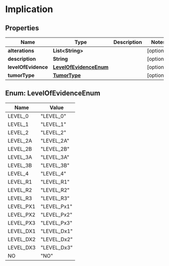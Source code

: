 
# Implication

## Properties
Name | Type | Description | Notes
------------ | ------------- | ------------- | -------------
**alterations** | **List&lt;String&gt;** |  |  [optional]
**description** | **String** |  |  [optional]
**levelOfEvidence** | [**LevelOfEvidenceEnum**](#LevelOfEvidenceEnum) |  |  [optional]
**tumorType** | [**TumorType**](TumorType.md) |  |  [optional]


<a name="LevelOfEvidenceEnum"></a>
## Enum: LevelOfEvidenceEnum
Name | Value
---- | -----
LEVEL_0 | &quot;LEVEL_0&quot;
LEVEL_1 | &quot;LEVEL_1&quot;
LEVEL_2 | &quot;LEVEL_2&quot;
LEVEL_2A | &quot;LEVEL_2A&quot;
LEVEL_2B | &quot;LEVEL_2B&quot;
LEVEL_3A | &quot;LEVEL_3A&quot;
LEVEL_3B | &quot;LEVEL_3B&quot;
LEVEL_4 | &quot;LEVEL_4&quot;
LEVEL_R1 | &quot;LEVEL_R1&quot;
LEVEL_R2 | &quot;LEVEL_R2&quot;
LEVEL_R3 | &quot;LEVEL_R3&quot;
LEVEL_PX1 | &quot;LEVEL_Px1&quot;
LEVEL_PX2 | &quot;LEVEL_Px2&quot;
LEVEL_PX3 | &quot;LEVEL_Px3&quot;
LEVEL_DX1 | &quot;LEVEL_Dx1&quot;
LEVEL_DX2 | &quot;LEVEL_Dx2&quot;
LEVEL_DX3 | &quot;LEVEL_Dx3&quot;
NO | &quot;NO&quot;



